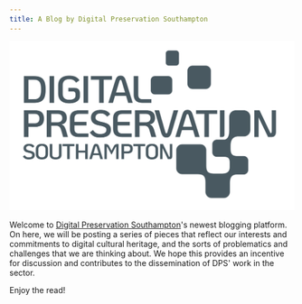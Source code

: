 ```yaml
---
title: A Blog by Digital Preservation Southampton
---
```


![logo](assets/dps-logo.png)

<!---
<center> <img src="assets/dps-logo.png" alt="logo" width="300"/> </center>
--->

Welcome to [Digital Preservation Southampton](https://www.southampton.ac.uk/research/institutes-centres/digital-preservation-southampton)'s newest blogging platform. On here, we will be posting a series of pieces that reflect our interests and commitments to digital cultural heritage, and the sorts of problematics and challenges that we are thinking about. We hope this provides an incentive for discussion and contributes to the dissemination of DPS' work in the sector.

Enjoy the read!
